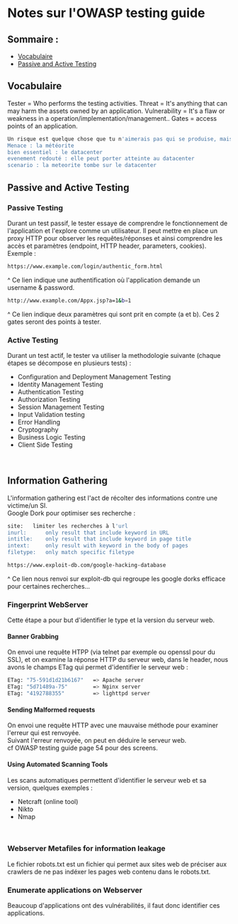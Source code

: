# Notes sur l'OWASP testing guide
## Sommaire :
- [Vocabulaire](#Voc)
- [Passive and Active Testing](#Pas)

## Vocabulaire
Tester = Who performs the testing activities.
Threat = It's anything that can may harm the assets owned by an application.
Vulnerability = It's a flaw or weakness in a operation/implementation/management..
Gates = access points of an application.
```bash
Un risque est quelque chose que tu n'aimerais pas qui se produise, mais parfois, il se produit.
Menace : la météorite
bien essentiel : le datacenter
evenement redouté : elle peut porter atteinte au datacenter
scenario : la meteorite tombe sur le datacenter
```
## Passive and Active Testing

### Passive Testing
Durant un test passif, le tester essaye de comprendre le fonctionnement de l'application et l'explore comme un utilisateur.
Il peut mettre en place un proxy HTTP pour observer les requêtes/réponses et ainsi comprendre les accès et paramètres (endpoint, HTTP 
header, parameters, cookies).</br>
Exemple :
```bash
https://www.example.com/login/authentic_form.html
```
^ Ce lien indique une authentification où l'application demande un username & password.
```bash
http://www.example.com/Appx.jsp?a=1&b=1
```
^ Ce lien indique deux paramètres qui sont prit en compte (a et b). Ces 2 gates seront des points à tester. 

### Active Testing
Durant un test actif, le tester va utiliser la methodologie suivante (chaque étapes se décompose en plusieurs tests) :
* Configuration and Deployment Management Testing
* Identity Management Testing
* Authentication Testing
* Authorization Testing
* Session Management Testing
* Input Validation testing
* Error Handling
* Cryptography
* Business Logic Testing
* Client Side Testing
</br>

## Information Gathering
L'information gathering est l'act de récolter des informations contre une victime/un SI.</br>
Google Dork pour optimiser ses recherche :
```bash
site:	limiter les recherches à l'url
inurl:		only result that include keyword in URL
intitle:	only result that include keyword in page title
intext:		only result with keyword in the body of pages
filetype:	only match specific filetype
```
```bash
https://www.exploit-db.com/google-hacking-database
```
^ Ce lien nous renvoi sur exploit-db qui regroupe les google dorks efficace pour certaines recherches...</br>
### Fingerprint WebServer
Cette étape a pour but d'identifier le type et la version du serveur web.</br>
#### Banner Grabbing
On envoi une requête HTPP (via telnet par exemple ou openssl pour du SSL), et on examine la réponse HTTP du serveur web, dans le header, nous avons le champs ETag qui permet d'identifier
le serveur web :
```bash
ETag: "75-591d1d21b6167"   => Apache server
ETag: "5d71489a-75"		   => Nginx server
ETag: "4192788355"		   => lighttpd server
```
#### Sending Malformed requests
On envoi une requête HTTP avec une mauvaise méthode pour examiner l'erreur qui est renvoyée.</br>
Suivant l'erreur renvoyée, on peut en déduire le serveur web.</br>
cf OWASP testing guide page 54 pour des screens.

#### Using Automated Scanning Tools
Les scans automatiques permettent d'identifier le serveur web et sa version, quelques exemples :
* Netcraft (online tool)
* Nikto 
* Nmap
</br>

### Webserver Metafiles for information leakage
Le fichier robots.txt est un fichier qui permet aux sites web de préciser aux crawlers de ne pas indéxer les pages web contenu
dans le robots.txt.</br>

### Enumerate applications on Webserver
Beaucoup d'applications ont des vulnérabilités, il faut donc identifier ces applications.</br>
